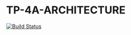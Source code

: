 # TP-4A-ARCHITECTURE

[![Build Status](https://travis-ci.com/Jzorgui/TP-4A-ARCHITECTURE.svg?branch=master)](https://travis-ci.com/Jzorgui/TP-4A-ARCHITECTURE)
